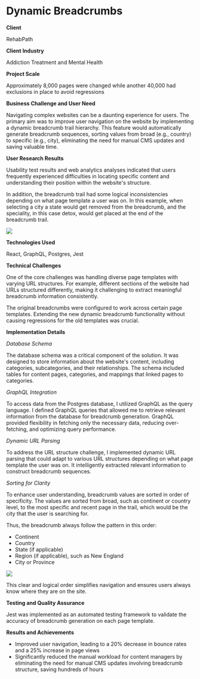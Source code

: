 # Dynamic Breadcrumbs

<b>Client</b>

RehabPath

<b>Client Industry</b>

Addiction Treatment and Mental Health

<b>Project Scale</b>

Approximately 8,000 pages were changed while another 40,000 had exclusions in place to avoid regressions

<b>Business Challenge and User Need</b>

Navigating complex websites can be a daunting experience for users. The primary aim was to improve user navigation on the website by implementing a dynamic breadcrumb trail hierarchy. This feature would automatically generate breadcrumb sequences, sorting values from broad (e.g., country) to specific (e.g., city), eliminating the need for manual CMS updates and saving valuable time.

<b>User Research Results</b>

Usability test results and web analytics analyses indicated that users frequently experienced difficulties in locating specific content and understanding their position within the website's structure. 

In addition, the breadcrumb trail had some logical inconsistencies depending on what page template a user was on. In this example, when selecting a city a state would get removed from the breadcrumb, and the speciality, in this case detox, would get placed at the end of the breadcrumb trail.

<img src="https://i.imgur.com/OWy50qS.png">

<b>Technologies Used</b>

React, GraphQL, Postgres, Jest

<b>Technical Challenges</b>

One of the core challenges was handling diverse page templates with varying URL structures. For example, different sections of the website had URLs structured differently, making it challenging to extract meaningful breadcrumb information consistently. 

The original breadcrumbs were configured to work across certain page templates. Extending the new dynamic breadcrumb functionality without causing regressions for the old templates was crucial.

<b>Implementation Details</b>

*Database Schema*

The database schema was a critical component of the solution. It was designed to store information about the website's content, including categories, subcategories, and their relationships. The schema included tables for content pages, categories, and mappings that linked pages to categories.

*GraphQL Integration*

To access data from the Postgres database, I utilized GraphQL as the query language. I defined GraphQL queries that allowed me to retrieve relevant information from the database for breadcrumb generation. GraphQL provided flexibility in fetching only the necessary data, reducing over-fetching, and optimizing query performance.

*Dynamic URL Parsing*

To address the URL structure challenge, I implemented dynamic URL parsing that could adapt to various URL structures depending on what page template the user was on. It intelligently extracted relevant information to construct breadcrumb sequences. 

*Sorting for Clarity*

To enhance user understanding, breadcrumb values are sorted in order of specificity. The values are sorted from broad, such as continent or country level, to the most specific and recent page in the trail, which would be the city that the user is searching for.

Thus, the breadcrumb always follow the pattern in this order:
- Continent
- Country
- State (if applicable)
- Region (if applicable), such as New England
- City or Province

<img src="https://i.imgur.com/prQqAh6.png">

This clear and logical order simplifies navigation and ensures users always know where they are on the site. 

<b>Testing and Quality Assurance</b>

Jest was implemented as an automated testing framework to validate the accuracy of breadcrumb generation on each page template. 

<b>Results and Achievements</b>

- Improved user navigation, leading to a 20% decrease in bounce rates and a 25% increase in page views
- Significantly reduced the manual workload for content managers by eliminating the need for manual CMS updates involving breadcrumb structure, saving hundreds of hours
